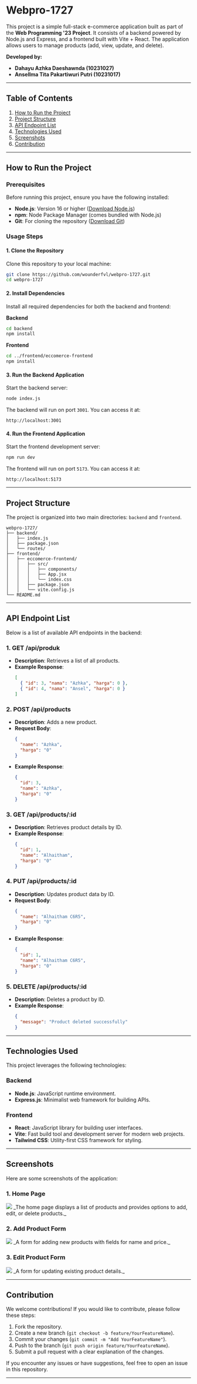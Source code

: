 # Webpro-1727

This project is a simple full-stack e-commerce application built as part of the **Web Programming '23 Project**. It consists of a backend powered by Node.js and Express, and a frontend built with Vite + React. The application allows users to manage products (add, view, update, and delete).

**Developed by:**

- **Dahayu Azhka Daeshawnda (10231027)**
- **Ansellma Tita Pakartiwuri Putri (10231017)**

---

## Table of Contents

1. [How to Run the Project](#how-to-run-the-project)
2. [Project Structure](#project-structure)
3. [API Endpoint List](#api-endpoint-list)
4. [Technologies Used](#technologies-used)
5. [Screenshots](#screenshots)
6. [Contribution](#contribution)

---

## How to Run the Project

### Prerequisites

Before running this project, ensure you have the following installed:

- **Node.js**: Version 16 or higher ([Download Node.js](https://nodejs.org/))
- **npm**: Node Package Manager (comes bundled with Node.js)
- **Git**: For cloning the repository ([Download Git](https://git-scm.com/))

### Usage Steps

#### 1. Clone the Repository

Clone this repository to your local machine:

```bash
git clone https://github.com/wounderfvl/webpro-1727.git
cd webpro-1727
```

#### 2. Install Dependencies

Install all required dependencies for both the backend and frontend:

**Backend**

```bash
cd backend
npm install
```

**Frontend**

```bash
cd ../frontend/eccomerce-frontend
npm install
```

#### 3. Run the Backend Application

Start the backend server:

```bash
node index.js
```

The backend will run on port `3001`. You can access it at:

```
http://localhost:3001
```

#### 4. Run the Frontend Application

Start the frontend development server:

```bash
npm run dev
```

The frontend will run on port `5173`. You can access it at:

```
http://localhost:5173
```

---

## Project Structure

The project is organized into two main directories: `backend` and `frontend`.

```
webpro-1727/
├── backend/
│   ├── index.js
│   ├── package.json
│   └── routes/
├── frontend/
│   ├── eccomerce-frontend/
│   │   ├── src/
│   │   │   ├── components/
│   │   │   ├── App.jsx
│   │   │   └── index.css
│   │   ├── package.json
│   │   └── vite.config.js
└── README.md
```

---

## API Endpoint List

Below is a list of available API endpoints in the backend:

### 1. **GET /api/produk**

- **Description**: Retrieves a list of all products.
- **Example Response**:
  ```json
  [
    { "id": 3, "nama": "Azhka", "harga": 0 },
    { "id": 4, "nama": "Ansel", "harga": 0 }
  ]
  ```

### 2. **POST /api/products**

- **Description**: Adds a new product.
- **Request Body**:
  ```json
  {
    "name": "Azhka",
    "harga": "0"
  }
  ```
- **Example Response**:
  ```json
  {
    "id": 3,
    "name": "Azhka",
    "harga": "0"
  }
  ```

### 3. **GET /api/products/:id**

- **Description**: Retrieves product details by ID.
- **Example Response**:
  ```json
  {
    "id": 1,
    "name": "Alhaitham",
    "harga": "0"
  }
  ```

### 4. **PUT /api/products/:id**

- **Description**: Updates product data by ID.
- **Request Body**:
  ```json
  {
    "name": "Alhaitham C6R5",
    "harga": "0"
  }
  ```
- **Example Response**:
  ```json
  {
    "id": 1,
    "name": "Alhaitham C6R5",
    "harga": "0"
  }
  ```

### 5. **DELETE /api/products/:id**

- **Description**: Deletes a product by ID.
- **Example Response**:
  ```json
  {
    "message": "Product deleted successfully"
  }
  ```

---

## Technologies Used

This project leverages the following technologies:

### Backend

- **Node.js**: JavaScript runtime environment.
- **Express.js**: Minimalist web framework for building APIs.

### Frontend

- **React**: JavaScript library for building user interfaces.
- **Vite**: Fast build tool and development server for modern web projects.
- **Tailwind CSS**: Utility-first CSS framework for styling.

---

## Screenshots

Here are some screenshots of the application:

### 1. **Home Page**

<img src="img/1.jpg">
_The home page displays a list of products and provides options to add, edit, or delete products._

### 2. **Add Product Form**

<img src="img/2.png">
_A form for adding new products with fields for name and price._

### 3. **Edit Product Form**

<img src="img/3.png">
_A form for updating existing product details._

---

## Contribution

We welcome contributions! If you would like to contribute, please follow these steps:

1. Fork the repository.
2. Create a new branch (`git checkout -b feature/YourFeatureName`).
3. Commit your changes (`git commit -m "Add YourFeatureName"`).
4. Push to the branch (`git push origin feature/YourFeatureName`).
5. Submit a pull request with a clear explanation of the changes.

If you encounter any issues or have suggestions, feel free to open an issue in this repository.

---
